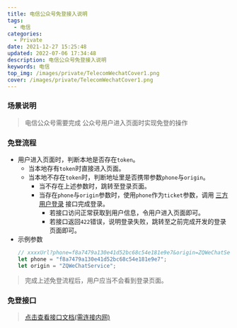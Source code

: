 ```yaml
---
title: 电信公众号免登接入说明
tags:
  - 电信
categories:
  - Private
date: 2021-12-27 15:25:48
updated: 2022-07-06 17:34:48
description: 电信公众号免登接入说明
keywords: 电信
top_img: /images/private/TelecomWechatCover1.png
cover: /images/private/TelecomWechatCover1.png
---
```


### 场景说明

> 电信公众号需要完成 公众号用户进入页面时实现免登的操作

### 免登流程

* 用户进入页面时，判断本地是否存在`token`。
    * 当本地存有`token`时直接进入页面。
    * 当本地不存在`token`时，判断地址里是否携带参数`phone`与`origin`。
        * 当不存在上述参数时，跳转至登录页面。
        * 当存在`phone`与`origin`参数时，使用`phone`作为`ticket`参数，调用 [三方用户登录](http://docs.cloudvhall.com/sw/index.html?src=/api/zjtelecom_api.yaml#/User/post_login_third) 接口完成登录。
            * 若接口访问正常获取到用户信息，令用户进入页面即可。
            * 若接口返回`422`错误，说明登录失败，跳转至之前完成开发的登录页面即可。
* 示例参数
  ```javascript
  // xxxxUrl?phone=f8a7479a130e41d52bc68c54e181e9e7&origin=ZQWeChatService
  let phone = "f8a7479a130e41d52bc68c54e181e9e7";
  let origin = "ZQWeChatService";
  ```
  
> 完成上述免登流程后，用户应当不会看到登录页面。


### 免登接口

> [点击查看接口文档(需连接内网)](http://docs.cloudvhall.com/sw/index.html?src=/api/zjtelecom_api.yaml#/User/post_login_third)
